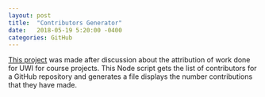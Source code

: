 ```yaml
---
layout: post
title:  "Contributors Generator"
date:   2018-05-19 5:20:00 -0400
categories: GitHub
---
```


[This project](https://github.com/foohyfooh/contributors-generator) was made after discussion about the attribution of work done for UWI for course projects.
This Node script gets the list of contributors for a GitHub repository and generates a file displays the number contributions that they have made.
